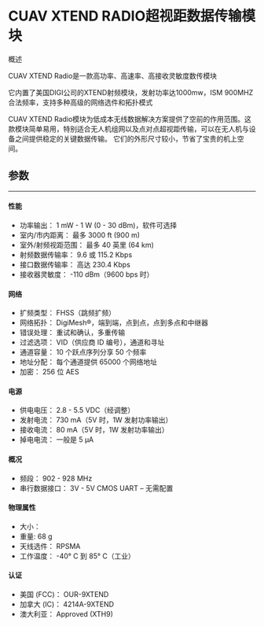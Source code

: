 # CUAV XTEND RADIO超视距数据传输模块

概述

CUAV XTEND Radio是一款高功率、高速率、高接收灵敏度数传模块

它内置了美国DIGI公司的XTEND射频模块，发射功率达1000mw，ISM 900MHZ合法频率，支持多种高级的网络选件和拓扑模式

CUAV XTEND Radio模块为低成本无线数据解决方案提供了空前的作用范围。这款模块简单易用，特别适合无人机组网以及点对点超视距传输，可以在无人机与设备之间提供稳定的关键数据传输。 它们的外形尺寸较小，节省了宝贵的机上空间。

## 参数

---

#### 性能

* 功率输出： 1 mW - 1 W \(0 - 30 dBm\)，软件可选择
* 室内/市内距离： 最多 3000 ft \(900 m\)
* 室外/射频视距范围： 最多 40 英里 \(64 km\)
* 射频数据传输率： 9.6 或 115.2 Kbps
* 接口数据传输率： 高达 230.4 Kbps
* 接收器灵敏度： -110 dBm（9600 bps 时）

#### 网络

* 扩频类型： FHSS（跳频扩频）
* 网络拓扑： DigiMesh®，端到端，点到点，点到多点和中继器
* 错误处理： 重试和确认，多重传输
* 过滤选项： VID（供应商 ID 编号），通道和寻址
* 通道容量： 10 个跃点序列分享 50 个频率
* 地址分配： 每个通道提供 65000 个网络地址
* 加密： 256 位 AES

#### 电源

* 供电电压： 2.8 - 5.5 VDC（经调整）
* 发射电流： 730 mA（5V 时，1W 发射功率输出）
* 接收电流： 80 mA（5V 时，1W 发射功率输出）
* 掉电电流： 一般是 5 µA

#### 概况

* 频段： 902 - 928 MHz
* 串行数据接口： 3V - 5V CMOS UART – 无需配置

#### 物理属性

* 大小： 
* 重量: 68 g
* 天线选件： RPSMA 
* 工作温度： -40° C 到 85° C（工业）

#### 认证

* 美国 \(FCC\)： OUR-9XTEND
* 加拿大 \(IC\)： 4214A-9XTEND
* 澳大利亚： Approved \(XTH9\)



